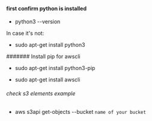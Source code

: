#### first confirm python is installed

- python3 --version

In case it's not:

- sudo apt-get install python3

####### Install pip for awscli

- sudo apt-get install python3-pip

- sudo apt-get install awscli


###### check s3 elements example


- aws s3api get-objects --bucket `name of your bucket`
